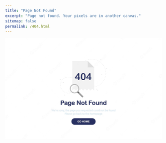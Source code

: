 ```yaml
---
title: "Page Not Found"
excerpt: "Page not found. Your pixels are in another canvas."
sitemap: false
permalink: /404.html
---
```

![](assets/images/error-404.jpg)
